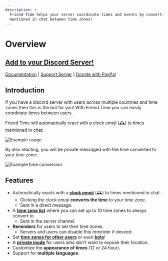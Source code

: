 ```yaml
---
description: >-
  Friend Time helps your server coordinate times and events by converting times
  mentioned in chat between time zones!
---
```


# Overview

## [Add to your Discord Server!](https://discord.com/oauth2/authorize?client_id=471091072546766849&scope=bot%20applications.commands&permissions=85056)

[Documentation](https://friend-time.arilyn.cc/) \| [Support Server](https://discord.gg/c9kQktCbsE) \| [Donate with PayPal](https://www.paypal.com/cgi-bin/webscr?cmd=_donations&business=EW389DYYSS4FC)

## Introduction

If you have a discord server with users across multiple countries and time zones then this is the bot for you! With Friend Time you can easily coordinate times between users.

Friend Time will automatically react with a clock emoji \(🕰️\) to times mentioned in chat:

![Example usage](https://i.imgur.com/pm9nCJG.png)

By also reacting, you will be private messaged with the time converted to your time zone:

![Example time conversion](https://i.imgur.com/wMsXvL3.png)

## Features

* Automatically reacts with a [**clock emoji**](time-conversions.md#1-convert-to-your-time-zone) \(️️🕰️\) to times mentioned in chat.
  * Clicking the clock emoji **converts the time** to your time zone.
  * Sent in a direct message.
* A [**time zone list**](time-conversions.md#2-convert-to-list-of-time-zones) where you can set up to 10 time zones to always convert to.
  * Sent in the server channel.
* **Reminders** for users to set their time zones.
  * Servers and users can disable this reminder if desired.
* Set [**time zones for other users**](commands/user-commands/set.md#setup-for-another-user) or even [**bots**](commands/user-commands/set.md#setup-for-a-bot)!
* A [**private mode**](settings/user-settings/private-mode.md) for users who don't want to expose their location.
* Customize the **appearance of times** \(12 or 24 hour\).
* Support for **multiple languages**.

